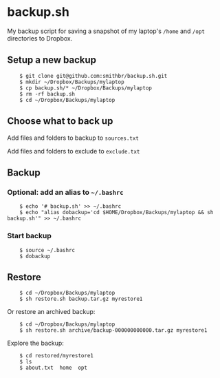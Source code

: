 # backup.sh

My backup script for saving a snapshot of my laptop's `/home` and `/opt` directories to Dropbox.

## Setup a new backup
		$ git clone git@github.com:smithbr/backup.sh.git
		$ mkdir ~/Dropbox/Backups/mylaptop
		$ cp backup.sh/* ~/Dropbox/Backups/mylaptop
		$ rm -rf backup.sh
		$ cd ~/Dropbox/Backups/mylaptop

## Choose what to back up

Add files and folders to backup to `sources.txt`

Add files and folders to exclude to `exclude.txt`

## Backup

### Optional: add an alias to `~/.bashrc`
		$ echo '# backup.sh' >> ~/.bashrc
		$ echo "alias dobackup='cd $HOME/Dropbox/Backups/mylaptop && sh backup.sh'" >> ~/.bashrc

### Start backup
		$ source ~/.bashrc
		$ dobackup

## Restore
		$ cd ~/Dropbox/Backups/mylaptop
		$ sh restore.sh backup.tar.gz myrestore1
		
Or restore an archived backup:

		$ cd ~/Dropbox/Backups/mylaptop
		$ sh restore.sh archive/backup-000000000000.tar.gz myrestore1

Explore the backup:

		$ cd restored/myrestore1
		$ ls
		$ about.txt  home  opt
